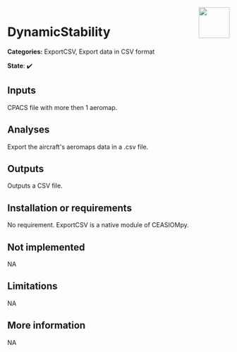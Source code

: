 <img align="right" height="70" src="../../documents/logos/CEASIOMpy_banner_mission.png">

# DynamicStability

**Categories:** ExportCSV, Export data in CSV format

**State**: :heavy_check_mark:

## Inputs

CPACS file with more then 1 aeromap.

## Analyses

Export the aircraft's aeromaps data in a .csv file.

## Outputs

Outputs a CSV file.

## Installation or requirements

No requirement. ExportCSV is a native module of CEASIOMpy.

## Not implemented

NA

## Limitations

NA

## More information

NA